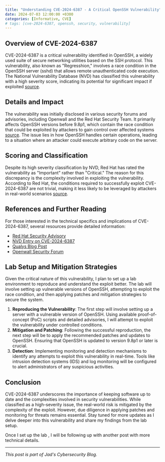 ```yaml
---
title: "Understanding CVE-2024-6387 - A Critical OpenSSH Vulnerability"
date: 2024-07-03 12:00:00 +0300
categories: [Informative, CVE]
# tags: [cve-2024-6387, openssh, security, vulnerability]
---
```


## Overview of CVE-2024-6387

CVE-2024-6387 is a critical vulnerability identified in OpenSSH, a widely used suite of secure networking utilities based on the SSH protocol. This vulnerability, also known as "Regresshion," involves a race condition in the OpenSSH server (sshd) that allows remote unauthenticated code execution. The National Vulnerability Database (NVD) has classified this vulnerability with a high severity score, indicating its potential for significant impact if exploited [source](https://nvd.nist.gov/vuln/detail/CVE-2024-6387).

## Details and Impact

The vulnerability was initially disclosed in various security forums and advisories, including Openwall and the Red Hat Security Team. It primarily affects OpenSSH versions before 9.8p1, which contain the race condition that could be exploited by attackers to gain control over affected systems [source](https://www.openwall.com/lists/oss-security/2024/07/01/12). The issue lies in how OpenSSH handles certain operations, leading to a situation where an attacker could execute arbitrary code on the server.

## Scoring and Classification

Despite its high severity classification by NVD, Red Hat has rated the vulnerability as "Important" rather than "Critical." The reason for this discrepancy is the complexity involved in exploiting the vulnerability. According to Red Hat, the conditions required to successfully exploit CVE-2024-6387 are not trivial, making it less likely to be leveraged by attackers in real-world scenarios [source](https://access.redhat.com/security/cve/CVE-2024-6387).

## References and Further Reading

For those interested in the technical specifics and implications of CVE-2024-6387, several resources provide detailed information:

- [Red Hat Security Advisory](https://access.redhat.com/security/cve/CVE-2024-6387)
- [NVD Entry on CVE-2024-6387](https://nvd.nist.gov/vuln/detail/CVE-2024-6387)
- [Qualys Blog Post](https://blog.qualys.com/vulnerabilities-threat-research/2024/07/01/regresshion-remote-unauthenticated-code-execution-vulnerability-in-openssh-server)
- [Openwall Security Forum](https://www.openwall.com/lists/oss-security/2024/07/01/12)

## Lab Setup and Mitigation Strategies

Given the critical nature of this vulnerability, I plan to set up a lab environment to reproduce and understand the exploit better. The lab will involve setting up vulnerable versions of OpenSSH, attempting to exploit the race condition, and then applying patches and mitigation strategies to secure the system.

1. **Reproducing the Vulnerability**: The first step will involve setting up a server with a vulnerable version of OpenSSH. Using available proof-of-concept (PoC) scripts and detailed advisories, I will attempt to exploit the vulnerability under controlled conditions.
2. **Mitigation and Patching**: Following the successful reproduction, the next step will be to apply the recommended patches and updates to OpenSSH. Ensuring that OpenSSH is updated to version 9.8p1 or later is crucial.
3. **Detection**: Implementing monitoring and detection mechanisms to identify any attempts to exploit this vulnerability in real-time. Tools like intrusion detection systems (IDS) and log monitoring will be configured to alert administrators of any suspicious activities.

## Conclusion

CVE-2024-6387 underscores the importance of keeping software up to date and the complexities involved in security vulnerabilities. While classified as a high-severity issue, the real-world risk is mitigated by the complexity of the exploit. However, due diligence in applying patches and monitoring for threats remains essential. Stay tuned for more updates as I delve deeper into this vulnerability and share my findings from the lab setup.

Once I set up the lab , I will be following up with another post with more technical details.

---

_This post is part of Jad's Cybersecurity Blog._